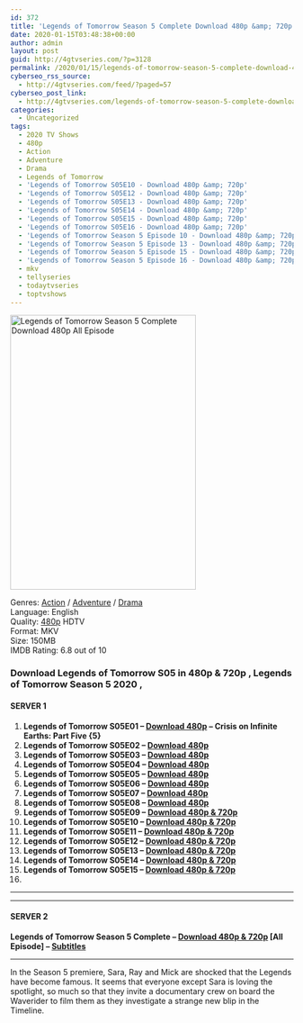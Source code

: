 ```yaml
---
id: 372
title: 'Legends of Tomorrow Season 5 Complete Download 480p &amp; 720p All Episode'
date: 2020-01-15T03:48:38+00:00
author: admin
layout: post
guid: http://4gtvseries.com/?p=3128
permalink: /2020/01/15/legends-of-tomorrow-season-5-complete-download-480p-720p-all-episode/
cyberseo_rss_source:
  - http://4gtvseries.com/feed/?paged=57
cyberseo_post_link:
  - http://4gtvseries.com/legends-of-tomorrow-season-5-complete-download-480p-all-episode/
categories:
  - Uncategorized
tags:
  - 2020 TV Shows
  - 480p
  - Action
  - Adventure
  - Drama
  - Legends of Tomorrow
  - 'Legends of Tomorrow S05E10 - Download 480p &amp; 720p'
  - 'Legends of Tomorrow S05E12 - Download 480p &amp; 720p'
  - 'Legends of Tomorrow S05E13 - Download 480p &amp; 720p'
  - 'Legends of Tomorrow S05E14 - Download 480p &amp; 720p'
  - 'Legends of Tomorrow S05E15 - Download 480p &amp; 720p'
  - 'Legends of Tomorrow S05E16 - Download 480p &amp; 720p'
  - 'Legends of Tomorrow Season 5 Episode 10 - Download 480p &amp; 720p'
  - 'Legends of Tomorrow Season 5 Episode 13 - Download 480p &amp; 720p'
  - 'Legends of Tomorrow Season 5 Episode 15 - Download 480p &amp; 720p'
  - 'Legends of Tomorrow Season 5 Episode 16 - Download 480p &amp; 720p'
  - mkv
  - tellyseries
  - todaytvseries
  - toptvshows
---
```

<img loading="lazy" class="aligncenter" src="https://1.bp.blogspot.com/-KrUWDpou21o/Xh6DUfiH-eI/AAAAAAAAA2s/UPgRfNour0I-eoHd9stRl7UlAmgT8U-ygCK4BGAYYCw/s1600/Legends%2Bof%2BTomorrow%2BSeason%2B5.jpg" alt="Legends of Tomorrow Season 5 Complete Download 480p All Episode" title="Legends of Tomorrow Season 5 Complete Download 480p All Episode" width="330" height="488" />

Genres:&nbsp;<a href="http://4gtvseries.com/tag/action/" data-wpel-link="internal">Action</a>&nbsp;/&nbsp;<a href="http://4gtvseries.com/tag/adventure/" data-wpel-link="internal">Adventure</a>&nbsp;/&nbsp;<a href="http://4gtvseries.com/tag/drama/" data-wpel-link="internal">Drama</a>  
Language: English  
Quality:&nbsp;<a href="http://4gtvseries.com/tag/480p/" data-wpel-link="internal">480p</a> HDTV  
Format: MKV  
Size: 150MB  
IMDB Rating: 6.8 out of 10

### **Download Legends of Tomorrow S05 in 480p & 720p , Legends of Tomorrow Season 5 2020 ,&nbsp;**

#### <span><strong>SERVER 1</strong></span>

  1. **Legends of Tomorrow S05E01 – <a href="http://slink.dl480p.xyz/s5k3L" data-wpel-link="external" target="_blank" rel="nofollow external noopener noreferrer" class="wpel-icon-left"><i class="wpel-icon fa fa-download" aria-hidden="true"></i>Download 480p</a> – <span>Crisis on Infinite Earths: Part Five {5}</span>**
  2. **Legends of Tomorrow S05E02 – <a href="http://slink.dl480p.xyz/nX5rZRc" data-wpel-link="external" target="_blank" rel="nofollow external noopener noreferrer" class="wpel-icon-left"><i class="wpel-icon fa fa-download" aria-hidden="true"></i>Download 480p</a>**
  3. **Legends of Tomorrow S05E03 – <a href="http://slink.dl480p.xyz/LD2P4" data-wpel-link="external" target="_blank" rel="nofollow external noopener noreferrer" class="wpel-icon-left"><i class="wpel-icon fa fa-download" aria-hidden="true"></i>Download 480p</a>**
  4. **Legends of Tomorrow S05E04 – <a href="http://slink.dl480p.xyz/bp9ebe9A" data-wpel-link="external" target="_blank" rel="nofollow external noopener noreferrer" class="wpel-icon-left"><i class="wpel-icon fa fa-download" aria-hidden="true"></i>Download 480p</a>**
  5. **Legends of Tomorrow S05E05 – <a href="http://slink.dl480p.xyz/CPS3q" data-wpel-link="external" target="_blank" rel="nofollow external noopener noreferrer" class="wpel-icon-left"><i class="wpel-icon fa fa-download" aria-hidden="true"></i>Download 480p</a>**
  6. **Legends of Tomorrow S05E06 – <a href="http://slink.dl480p.xyz/MMy6cihB" data-wpel-link="external" target="_blank" rel="nofollow external noopener noreferrer" class="wpel-icon-left"><i class="wpel-icon fa fa-download" aria-hidden="true"></i>Download 480p</a>**
  7. **Legends of Tomorrow S05E07 – <a href="http://slink.dl480p.xyz/XffNbYHa" data-wpel-link="external" target="_blank" rel="nofollow external noopener noreferrer" class="wpel-icon-left"><i class="wpel-icon fa fa-download" aria-hidden="true"></i>Download 480p</a>**
  8. **Legends of Tomorrow S05E08 – <a href="http://slink.dl480p.xyz/Z2W05Fk" data-wpel-link="external" target="_blank" rel="nofollow external noopener noreferrer" class="wpel-icon-left"><i class="wpel-icon fa fa-download" aria-hidden="true"></i>Download 480p</a>**
  9. **Legends of Tomorrow S05E09 – <a href="http://slink.dl480p.xyz/tvyYT1ev" data-wpel-link="external" target="_blank" rel="nofollow external noopener noreferrer" class="wpel-icon-left"><i class="wpel-icon fa fa-download" aria-hidden="true"></i>Download 480p & 720p</a>**
 10. **Legends of Tomorrow S05E10 – <a href="http://slink.dl480p.xyz/WmVH" data-wpel-link="external" target="_blank" rel="nofollow external noopener noreferrer" class="wpel-icon-left"><i class="wpel-icon fa fa-download" aria-hidden="true"></i>Download 480p & 720p</a>**
 11. **Legends of Tomorrow S05E11 – <a href="http://slink.dl480p.xyz/Oqy3bmB" data-wpel-link="external" target="_blank" rel="nofollow external noopener noreferrer" class="wpel-icon-left"><i class="wpel-icon fa fa-download" aria-hidden="true"></i>Download 480p & 720p</a>**
 12. **Legends of Tomorrow S05E12 – <a href="http://slink.dl480p.xyz/3iDUS" data-wpel-link="external" target="_blank" rel="nofollow external noopener noreferrer" class="wpel-icon-left"><i class="wpel-icon fa fa-download" aria-hidden="true"></i>Download 480p & 720p</a>**
 13. **Legends of Tomorrow S05E13 – <a href="http://slink.dl480p.xyz/EpotlnbD" data-wpel-link="external" target="_blank" rel="nofollow external noopener noreferrer" class="wpel-icon-left"><i class="wpel-icon fa fa-download" aria-hidden="true"></i>Download 480p & 720p</a>**
 14. **Legends of Tomorrow S05E14 – <a href="http://slink.dl480p.xyz/vzWF1B" data-wpel-link="external" target="_blank" rel="nofollow external noopener noreferrer" class="wpel-icon-left"><i class="wpel-icon fa fa-download" aria-hidden="true"></i>Download 480p & 720p</a>**
 15. **Legends of Tomorrow S05E15 – <a href="http://slink.dl480p.xyz/xV44N" data-wpel-link="external" target="_blank" rel="nofollow external noopener noreferrer" class="wpel-icon-left"><i class="wpel-icon fa fa-download" aria-hidden="true"></i>Download 480p & 720p</a>**
 16. 

* * *

* * *

#### <span><strong>SERVER 2</strong></span>

**Legends of Tomorrow Season 5 Complete – <a href="http://dl480p.xyz/3329/" data-wpel-link="external" target="_blank" rel="nofollow external noopener noreferrer" class="wpel-icon-left"><i class="wpel-icon fa fa-download" aria-hidden="true"></i>Download 480p & 720p</a> [All Episode] – <a href="https://subscene.com/subtitles/dcs-legends-of-tomorrow-fifth-season" data-wpel-link="external" target="_blank" rel="nofollow external noopener noreferrer" class="wpel-icon-left"><i class="wpel-icon fa fa-download" aria-hidden="true"></i>Subtitles</a>**

* * *

In the Season 5 premiere, Sara, Ray and Mick are shocked that the Legends have become famous. It seems that everyone except Sara is loving the spotlight, so much so that they invite a documentary crew on board the Waverider to film them as they investigate a strange new blip in the Timeline.

<div align="center">
</div>